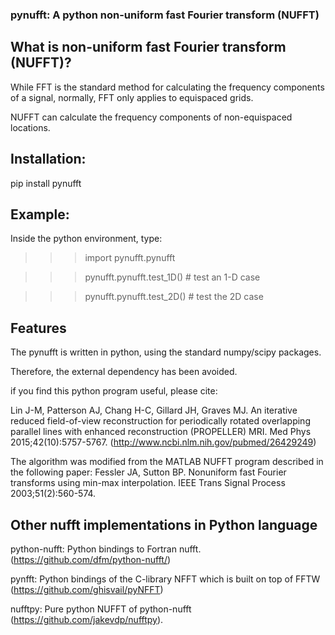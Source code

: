 ### pynufft: A python non-uniform fast Fourier transform (NUFFT)

## What is non-uniform fast Fourier transform (NUFFT)?

While FFT is the standard method for calculating the frequency components of a signal, normally, FFT only applies to equispaced grids. 

NUFFT can calculate the frequency components of non-equispaced locations.

## Installation:
pip install pynufft


## Example:

Inside the python environment, type:

>>>import pynufft.pynufft

>>>pynufft.pynufft.test_1D() # test an 1-D case

>>>pynufft.pynufft.test_2D() # test the 2D case


## Features

The pynufft is written in python, using the standard numpy/scipy packages. 

Therefore, the external dependency has been avoided. 

if you find this python program useful, please cite:

Lin J-M, Patterson AJ, Chang H-C, Gillard JH, Graves MJ. An iterative reduced field-of-view reconstruction for periodically rotated overlapping parallel lines with enhanced reconstruction (PROPELLER) MRI. Med Phys 2015;42(10):5757-5767.
(http://www.ncbi.nlm.nih.gov/pubmed/26429249)

The algorithm was modified from the MATLAB NUFFT program described in the following paper:
Fessler JA, Sutton BP. Nonuniform fast Fourier transforms using min-max interpolation. IEEE Trans Signal Process 2003;51(2):560-574.

## Other nufft implementations in Python language

python-nufft: Python bindings to Fortran nufft. (https://github.com/dfm/python-nufft/)

pynfft: Python bindings of the C-library NFFT which is built on top of FFTW (https://github.com/ghisvail/pyNFFT)

nufftpy: Pure python NUFFT of python-nufft (https://github.com/jakevdp/nufftpy). 


